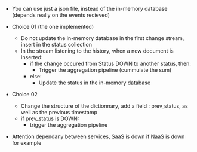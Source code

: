 - You can use just a json file, instead of the in-memory database (depends really on the events recieved) 

- Choice 01 (the one implemented)
    - Do not update the in-memory database in the first change stream, insert in the status collection
    - In the stream listening to the history, when a new document is inserted:  
        - if the change occured from Status DOWN to another status, then: 
            - Trigger the aggregation pipeline (cummulate the sum)
        - else: 
            - Update the status in the in-memory database

- Choice 02 
    - Change the structure of the dictionnary, add a field : prev_status, as well as the previous timestamp 
    - if prev_status is DOWN: 
        - trigger the aggregation pipeline

- Attention dependany between services, SaaS is down if NaaS is down for example 